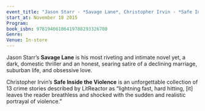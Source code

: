 ```yaml
---
event_title: "Jason Starr - *Savage Lane*, Christopher Irvin - *Safe Inside the Violence*"
start_at: November 18 2015
Program: 
book_isbn: 97819406106419788293326700
Genre: 
Venue: In-store
---
```

Jason Starr’s **Savage Lane** is his most riveting and intimate novel yet, a dark, domestic thriller and an honest, searing satire of a declining marriage, suburban life, and obsessive love.

Christopher Irvin’s **Safe Inside the Violence** is an unforgettable collection of 13 crime stories described by LitReactor as “lightning fast, hard hitting, [it] leaves the reader breathless and shocked with the sudden and realistic portrayal of violence."